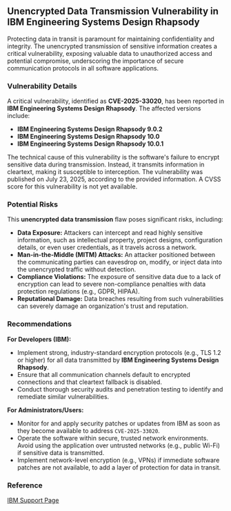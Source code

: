 ## Unencrypted Data Transmission Vulnerability in IBM Engineering Systems Design Rhapsody

Protecting data in transit is paramount for maintaining confidentiality and integrity. The unencrypted transmission of sensitive information creates a critical vulnerability, exposing valuable data to unauthorized access and potential compromise, underscoring the importance of secure communication protocols in all software applications.

### Vulnerability Details

A critical vulnerability, identified as **CVE-2025-33020**, has been reported in **IBM Engineering Systems Design Rhapsody**. The affected versions include:

*   **IBM Engineering Systems Design Rhapsody 9.0.2**
*   **IBM Engineering Systems Design Rhapsody 10.0**
*   **IBM Engineering Systems Design Rhapsody 10.0.1**

The technical cause of this vulnerability is the software's failure to encrypt sensitive data during transmission. Instead, it transmits information in cleartext, making it susceptible to interception. The vulnerability was published on July 23, 2025, according to the provided information. A CVSS score for this vulnerability is not yet available.

### Potential Risks

This **unencrypted data transmission** flaw poses significant risks, including:

*   **Data Exposure:** Attackers can intercept and read highly sensitive information, such as intellectual property, project designs, configuration details, or even user credentials, as it travels across a network.
*   **Man-in-the-Middle (MITM) Attacks:** An attacker positioned between the communicating parties can eavesdrop on, modify, or inject data into the unencrypted traffic without detection.
*   **Compliance Violations:** The exposure of sensitive data due to a lack of encryption can lead to severe non-compliance penalties with data protection regulations (e.g., GDPR, HIPAA).
*   **Reputational Damage:** Data breaches resulting from such vulnerabilities can severely damage an organization's trust and reputation.

### Recommendations

**For Developers (IBM):**

*   Implement strong, industry-standard encryption protocols (e.g., TLS 1.2 or higher) for all data transmitted by **IBM Engineering Systems Design Rhapsody**.
*   Ensure that all communication channels default to encrypted connections and that cleartext fallback is disabled.
*   Conduct thorough security audits and penetration testing to identify and remediate similar vulnerabilities.

**For Administrators/Users:**

*   Monitor for and apply security patches or updates from IBM as soon as they become available to address `CVE-2025-33020`.
*   Operate the software within secure, trusted network environments. Avoid using the application over untrusted networks (e.g., public Wi-Fi) if sensitive data is transmitted.
*   Implement network-level encryption (e.g., VPNs) if immediate software patches are not available, to add a layer of protection for data in transit.

### Reference

[IBM Support Page](https://www.ibm.com/support/pages/node/7240374)